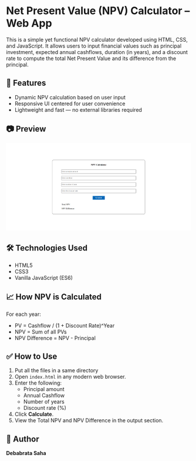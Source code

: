 # Net Present Value (NPV) Calculator – Web App

This is a simple yet functional NPV calculator developed using HTML, CSS, and JavaScript. It allows users to input financial values such as principal investment, expected annual cashflows, duration (in years), and a discount rate to compute the total Net Present Value and its difference from the principal.

## 🚀 Features

- Dynamic NPV calculation based on user input
- Responsive UI centered for user convenience
- Lightweight and fast — no external libraries required

## 📷 Preview

![NPV Calculator Screenshot](Screenshot.png)

## 🛠️ Technologies Used

- HTML5
- CSS3
- Vanilla JavaScript (ES6)

## 📈 How NPV is Calculated

For each year:
- PV = Cashflow / (1 + Discount Rate)^Year
- NPV = Sum of all PVs
- NPV Difference = NPV - Principal


## ✅ How to Use

1. Put all the files in a same directory
2. Open `index.html` in any modern web browser.
3. Enter the following:
   - Principal amount
   - Annual Cashflow
   - Number of years
   - Discount rate (%)
4. Click **Calculate**.
5. View the Total NPV and NPV Difference in the output section.

## 📌 Author

**Debabrata Saha**

